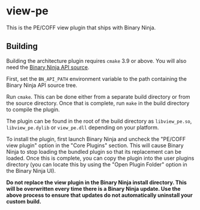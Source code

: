 # view-pe
This is the PE/COFF view plugin that ships with Binary Ninja.

## Building

Building the architecture plugin requires `cmake` 3.9 or above. You will also need the
[Binary Ninja API source](https://github.com/Vector35/binaryninja-api).

First, set the `BN_API_PATH` environment variable to the path containing the
Binary Ninja API source tree.

Run `cmake`. This can be done either from a separate build directory or from the source
directory. Once that is complete, run `make` in the build directory to compile the plugin.

The plugin can be found in the root of the build directory as `libview_pe.so`,
`libview_pe.dylib` or `view_pe.dll` depending on your platform.

To install the plugin, first launch Binary Ninja and uncheck the "PE/COFF view plugin"
option in the "Core Plugins" section. This will cause Binary Ninja to stop loading the
bundled plugin so that its replacement can be loaded. Once this is complete, you can copy
the plugin into the user plugins directory (you can locate this by using the "Open Plugin Folder"
option in the Binary Ninja UI).

**Do not replace the view plugin in the Binary Ninja install directory. This will be overwritten
every time there is a Binary Ninja update. Use the above process to ensure that updates do not
automatically uninstall your custom build.**
